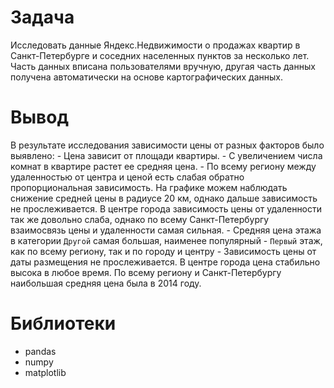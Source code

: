# Задача
Исследовать данные Яндекс.Недвижимости о продажах квартир в Санкт-Петербурге и соседних населенных пунктов за несколько лет. 
Часть данных вписана пользователями вручную, другая часть данных получена автоматически на основе картографических данных.

# Вывод
В результате исследования зависимости цены от разных факторов было выявлено:
    - Цена зависит от площади квартиры.
    - С увеличением числа комнат в квартире растет ее средняя цена.
    - По всему региону между удаленностью от центра и ценой есть слабая обратно пропорциональная зависимость. На графике можем наблюдать снижение средней цены в радиусе 20 км, однако дальше зависимость не прослеживается. В центре города зависимость цены от удаленности так же довольно слаба, однако по всему Санкт-Петербургу взаимосвязь цены и удаленности самая сильная.
    - Средняя цена этажа в категории `Другой` самая большая, наименее популярный - `Первый` этаж, как по всему региону, так и по городу и центру
    - Зависимость цены от даты размещения не прослеживается. В центре города цена стабильно высока в любое время. По всему региону и Санкт-Петербургу наибольшая средняя цена была в 2014 году.
    
# Библиотеки
- pandas
- numpy
- matplotlib

